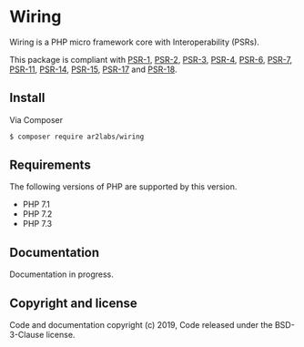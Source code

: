 # Wiring

Wiring is a PHP micro framework core with Interoperability (PSRs).

This package is compliant with [PSR-1](https://www.php-fig.org/psr/psr-1/), [PSR-2](https://www.php-fig.org/psr/psr-2/), [PSR-3](https://www.php-fig.org/psr/psr-3/), [PSR-4](https://www.php-fig.org/psr/psr-4/), [PSR-6](https://www.php-fig.org/psr/psr-6/), [PSR-7](https://www.php-fig.org/psr/psr-7/), [PSR-11](https://www.php-fig.org/psr/psr-11/), [PSR-14](https://www.php-fig.org/psr/psr-14/), [PSR-15](https://www.php-fig.org/psr/psr-15/), [PSR-17]((https://www.php-fig.org/psr/psr-17/)) and [PSR-18](https://www.php-fig.org/psr/psr-18/).

## Install

Via Composer

``` bash
$ composer require ar2labs/wiring
```

## Requirements

The following versions of PHP are supported by this version.

* PHP 7.1
* PHP 7.2
* PHP 7.3

## Documentation

Documentation in progress.

## Copyright and license

Code and documentation copyright (c) 2019, Code released under the BSD-3-Clause license.

